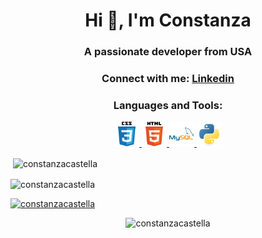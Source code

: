 <h1 align="center">Hi 👋, I'm Constanza</h1>
<h3 align="center">A passionate developer from USA</h3>


<h3 align="center">Connect with me: <a href="https://www.linkedin.com/in/constanza-castella" target="_blank"> Linkedin</a> </h3>
<p align="center">
</p>

<h3 align="center">Languages and Tools:</h3>
<p align="center"> <a href="https://www.w3schools.com/css/" target="_blank" rel="noreferrer"> <img src="https://raw.githubusercontent.com/devicons/devicon/master/icons/css3/css3-original-wordmark.svg" alt="css3" width="40" height="40"/> </a> <a href="https://www.w3.org/html/" target="_blank" rel="noreferrer"> <img src="https://raw.githubusercontent.com/devicons/devicon/master/icons/html5/html5-original-wordmark.svg" alt="html5" width="40" height="40"/> </a> <a href="https://www.mysql.com/" target="_blank" rel="noreferrer"> <img src="https://raw.githubusercontent.com/devicons/devicon/master/icons/mysql/mysql-original-wordmark.svg" alt="mysql" width="40" height="40"/> </a> <a href="https://www.python.org" target="_blank" rel="noreferrer"> <img src="https://raw.githubusercontent.com/devicons/devicon/master/icons/python/python-original.svg" alt="python" width="40" height="40"/> </a> </p>

<p>&nbsp;<img align="center" src="https://github-readme-stats.vercel.app/api?username=constanzacastella&show_icons=true&locale=en" alt="constanzacastella" /></p>

<p><img align="center" src="https://github-readme-streak-stats.herokuapp.com/?user=constanzacastella&" alt="constanzacastella" /></p>

<p align="left"> <a href="https://github.com/ryo-ma/github-profile-trophy"><img src="https://github-profile-trophy.vercel.app/?username=constanzacastella" alt="constanzacastella" /></a> </p>

<p align="center"> <img src="https://komarev.com/ghpvc/?username=constanzacastella&label=Profile%20views&color=0e75b6&style=flat" alt="constanzacastella" /> </p>
